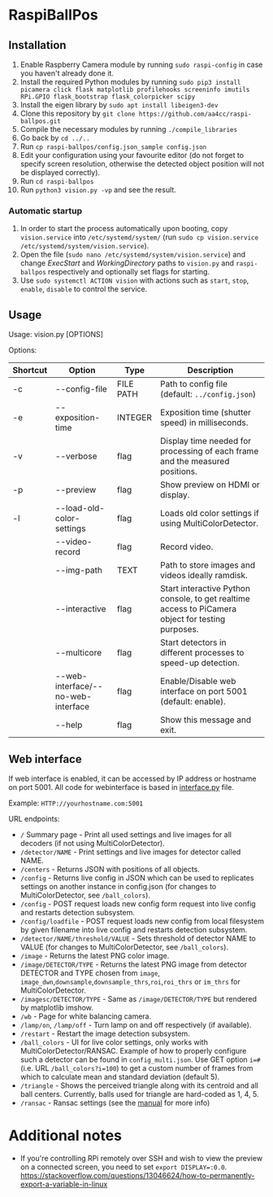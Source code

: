 # RaspiBallPos

## Installation
1) Enable Raspberry Camera module by running ```sudo raspi-config``` in case you haven't already done it.
1) Install the required Python modules by running ```sudo pip3 install picamera click flask matplotlib profilehooks screeninfo imutils RPi.GPIO flask_bootstrap flask_colorpicker scipy```
1) Install the eigen library by ```sudo apt install libeigen3-dev```
1) Clone this repository by ```git clone https://github.com/aa4cc/raspi-ballpos.git```
1) Compile the necessary modules by running ```./compile_libraries```
1) Go back by ```cd ../..```
1) Run ```cp raspi-ballpos/config.json_sample config.json```
1) Edit your configuration using your favourite editor (do not forget to specify screen resolution, otherwise the detected object position will not be displayed correctly).
1) Run ```cd raspi-ballpos```
1) Run ```python3 vision.py -vp``` and see the result.

### Automatic startup
1) In order to start the process automatically upon booting, copy ```vision.service``` into ```/etc/systemd/system/``` (run ```sudo cp vision.service /etc/systemd/system/vision.service```).
1) Open the file (```sudo nano /etc/systemd/system/vision.service```) and change *ExecStart* and *WorkingDirectory* paths to ```vision.py``` and ```raspi-ballpos``` respectively and optionally set flags for starting.
1) Use ```sudo systemctl ACTION vision``` with actions such as ```start```, ```stop```, ```enable```, ```disable``` to control the service.

## Usage
Usage: vision.py [OPTIONS]

Options:

|Shortcut| Option | Type | Description|
|--|--|--|--|
| -c | \-\-config-file | FILE PATH | Path to config file (default: `../config.json`)|
| -e | \-\-exposition-time | INTEGER | Exposition time (shutter speed) in milliseconds.|
| -v | \-\-verbose| flag | Display time needed for processing of each frame and the measured positions.|
| -p | \-\-preview |flag | Show preview on HDMI or display.|
| -l | \-\-load-old-color-settings | flag | Loads old color settings if using MultiColorDetector.|
| | \-\-video-record | flag | Record video.|
| | \-\-img-path | TEXT| Path to store images and videos ideally ramdisk.|
| | \-\-interactive| flag | Start interactive Python console, to get realtime access to PiCamera object for testing purposes.|
| |\-\-multicore| flag | Start detectors in different processes to speed-up detection.|
| |\-\-web-interface/--no-web-interface | flag | Enable/Disable web interface on port 5001 (default: enable).|
| |\-\-help |flag | Show this message and exit.|

## Web interface

If web interface is enabled, it can be accessed by IP address or hostname on port 5001. All code for webinterface is based in [interface.py](https://github.com/aa4cc/raspi-ballpos/blob/master/interface.py) file.

Example: ```HTTP://yourhostname.com:5001```

URL endpoints:

- ```/``` Summary page - Print all used settings and live images for all decoders (if not using MultiColorDetector).
- ```/detector/NAME``` - Print settings and live images for detector called NAME.
- ```/centers``` - Returns JSON with positions of all objects.
- ```/config``` - Returns live config in JSON which can be used to replicates settings on another instance in config.json (for changes to MultiColorDetector, see `/ball_colors`).
- ```/config``` - POST request loads new config form request into live config and restarts detection subsystem.
- ```/config/loadfile``` - POST request loads new config from local filesystem by given filename into live config and restarts detection subsystem.
- ```/detector/NAME/threshold/VALUE``` - Sets threshold of detector NAME to VALUE (for changes to MultiColorDetector, see `/ball_colors`).
- ```/image``` - Returns the latest PNG color image.
- ```/image/DETECTOR/TYPE``` - Returns the latest PNG image from detector DETECTOR and TYPE chosen from ```image```, ```image_dwn```,```downsample```,```downsample_thrs```,```roi```,```roi_thrs``` or ```im_thrs``` for MultiColorDetector.
- ```/imagesc/DETECTOR/TYPE``` - Same as ```/image/DETECTOR/TYPE``` but rendered by matplotlib imshow.
- ```/wb``` - Page for white balancing camera.
- ```/lamp/on```, ```/lamp/off``` - Turn lamp on and off respectively (if available).
- ```/restart``` - Restart the image detection subsystem.
- ```/ball_colors``` - UI for live color settings, only works with MultiColorDetector/RANSAC. Example of how to properly configure such a detector can be found in `config_multi.json`. Use GET option `i=#` (i.e. URL `/ball_colors?i=100`) to get a custom number of frames from which to calculate mean and standard deviation (default 5).
- ```/triangle``` - Shows the perceived triangle along with its centroid and all ball centers. Currently, balls used for triangle are hard-coded as 1, 4, 5.
- ```/ransac``` - Ransac settings (see the [manual](ransac_manual.md) for more info)

# Additional notes
- If you're controlling RPi remotely over SSH and wish to view the preview on a connected screen, you need to set ```export DISPLAY=:0.0```. https://stackoverflow.com/questions/13046624/how-to-permanently-export-a-variable-in-linux
